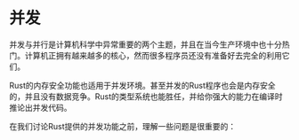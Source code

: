 # 并发
并发与并行是计算机科学中异常重要的两个主题，并且在当今生产环境中也十分热门。计算机正拥有越来越多的核心，然而很多程序员还没有准备好去完全的利用它们。

Rust的内存安全功能也适用于并发环境。甚至并发的Rust程序也会是内存安全的，并且没有数据竞争。Rust的类型系统也能胜任，并给你强大的能力在编译时推论出并发代码。

在我们讨论Rust提供的并发功能之前，理解一些问题是很重要的：

